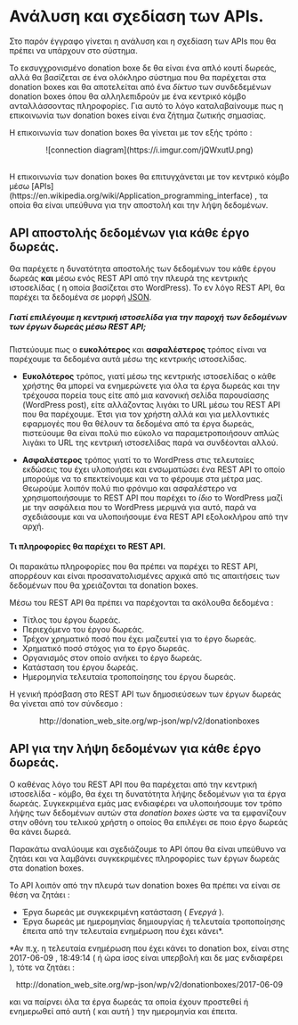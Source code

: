 # Ανάλυση και σχεδίαση των APIs.

Στο παρόν έγγραφο γίνεται η ανάλυση και η σχεδίαση των APIs που θα πρέπει να υπάρχουν στο σύστημα.

Το εκσυγχρονισμένο donation boxe δε θα είναι ένα απλό κουτί δωρεάς, αλλά θα βασίζεται σε ένα ολόκληρο σύστημα που θα παρέχεται στα donation boxes και θα αποτελείται από ένα *δίκτυο* των συνδεδεμένων donation boxes όπου θα αλληλεπιδρούν με ένα κεντρικό κόμβο ανταλλάσσοντας πληροφορίες.
Για αυτό το λόγο καταλαβαίνουμε πως η επικοινωνία των donation boxes είναι ένα ζήτημα ζωτικής σημασίας.

Η επικοινωνία των donation boxes θα γίνεται με τον εξής τρόπο :

<p align="center">
![connection diagram](https://i.imgur.com/jQWxutU.png)
</p>

<br>
Η επικοινωνία των donation boxes θα επιτυγχάνεται με τον κεντρικό κόμβο μέσω [APIs](https://en.wikipedia.org/wiki/Application_programming_interface) , τα οποία θα είναι υπεύθυνα για την αποστολή και την λήψη δεδομένων.


## API **αποστολής** δεδομένων για κάθε έργο δωρεάς.

Θα παρέχετε η δυνατότητα αποστολής των δεδομένων του κάθε έργου δωρεάς **και** μέσω ενός REST API από την πλευρά της κεντρικής ιστοσελίδας ( η οποία βασίζεται στο WordPress). Το εν λόγο REST API, θα παρέχει τα δεδομένα σε μορφή [JSON](https://en.wikipedia.org/wiki/JSON).

##### Γιατί επιλέγουμε η κεντρική ιστοσελίδα για την παροχή των δεδομένων των έργων δωρεάς μέσω REST API;
Πιστεύουμε πως ο **ευκολότερος** και **ασφαλέστερος** τρόπος είναι να παρέχουμε τα δεδομένα αυτά μέσω της κεντρικής ιστοσελίδας. <br>
* **Ευκολότερος** τρόπος, γιατί μέσω της κεντρικής ιστοσελίδας ο κάθε χρήστης θα μπορεί να ενημερώνετε για όλα τα έργα δωρεάς και την τρέχουσα πορεία τους είτε από μια κανονική σελίδα παρουσίασης (WordPress post), είτε αλλάζοντας λιγάκι το URL μέσω του REST API που θα παρέχουμε. Έτσι για τον χρήστη αλλά και για μελλοντικές εφαρμογές που θα θέλουν τα δεδομένα από τα έργα δωρεάς, πιστεύουμε θα είναι πολύ πιο εύκολο να παραμετροποιήσουν απλώς λιγάκι το URL της κεντρική ιστοσελίδας παρά να συνδέονται αλλού.

* **Ασφαλέστερος** τρόπος γιατί το το WordPress στις τελευταίες εκδώσεις του έχει υλοποιήσει και ενσωματώσει ένα REST API το οποίο μπορούμε να το επεκτείνουμε και να το φέρουμε στα μέτρα μας. Θεωρούμε λοιπόν πολύ πιο φρόνιμο και ασφαλέστερο να χρησιμοποιήσουμε το REST API που παρέχει το *ίδιο* το WordPress μαζί με την ασφάλεια που το WordPress μεριμνά για αυτό, παρά να σχεδιάσουμε και να υλοποιήσουμε ένα REST API εξολοκλήρου από την αρχή.

#### Τι πληροφορίες θα παρέχει το REST API.

Οι παρακάτω πληροφορίες που θα πρέπει να παρέχει το REST API, απορρέουν και είναι προσανατολισμένες αρχικά από τις απαιτήσεις των δεδομένων που θα χρειάζονται τα donation boxes.

Μέσω του REST API θα πρέπει να παρέχονται τα ακόλουθα δεδομένα :

* Τίτλος του έργου δωρεάς.
* Περιεχόμενο του έργου δωρεάς.
* Τρέχον χρηματικό ποσό που έχει μαζευτεί για το έργο δωρεάς.
* Χρηματικό ποσό στόχος για το έργο δωρεάς.
* Οργανισμός στον οποίο ανήκει το έργο δωρεάς.
* Κατάσταση του έργου δωρεάς.
* Ημερομηνία τελευταία τροποποίησης του έργου δωρεάς.

Η γενική πρόσβαση στο REST API των δημοσιεύσεων των έργων δωρεάς θα γίνεται από τον σύνδεσμο :

<p align="center">
http://donation_web_site.org/wp-json/wp/v2/donationboxes
</p>

## API για την **λήψη** δεδομένων για κάθε έργο δωρεάς.

Ο καθένας λόγο του REST API που θα παρέχεται από την κεντρική ιστοσελίδα - κόμβο, θα έχει τη δυνατότητα λήψης δεδομένων για τα έργα δωρεάς.
Συγκεκριμένα εμάς μας ενδιαφέρει να υλοποιήσουμε τον τρόπο λήψης των δεδομένων αυτών στα *donation boxes* ώστε να τα εμφανίζουν στην οθόνη του τελικού χρήστη ο οποίος θα επιλέγει σε ποιο έργο δωρεάς θα κάνει δωρεά.

Παρακάτω αναλύουμε και σχεδιάζουμε το API όπου θα είναι υπεύθυνο να ζητάει και να λαμβάνει συγκεκριμένες πληροφορίες των έργων δωρεάς στα donation boxes.

Το API λοιπόν από την πλευρά των donation boxes θα πρέπει να είναι σε θέση να ζητάει :
* Έργα δωρεάς με συγκεκριμένη κατάσταση ( *Ενεργά* ).
* Έργα δωρεάς με ημερομηνίας δημιουργίας ή τελευταία τροποποίησης έπειτα από την τελευταία ενημέρωση που έχει κάνει*.

*Αν π.χ. η τελευταία ενημέρωση που έχει κάνει το donation box, είναι στης 2017-06-09 , 18:49:14 ( ή ώρα ίσος είναι υπερβολή και δε μας ενδιαφέρει ), τότε να ζητάει :
<p align="center">
http://donation_web_site.org/wp-json/wp/v2/donationboxes/2017-06-09
</p>

και να παίρνει όλα τα έργα δωρεάς τα οποία έχουν προστεθεί ή ενημερωθεί από αυτή ( και αυτή ) την ημερομηνία και έπειτα.
